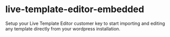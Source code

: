 # live-template-editor-embedded

Setup your Live Template Editor customer key to start importing and editing any template directly from your wordpress installation.
